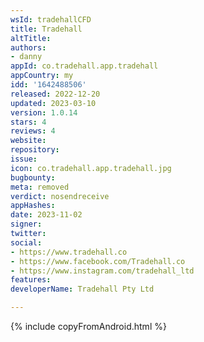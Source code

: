 ```yaml
---
wsId: tradehallCFD
title: Tradehall
altTitle: 
authors:
- danny
appId: co.tradehall.app.tradehall
appCountry: my
idd: '1642488506'
released: 2022-12-20
updated: 2023-03-10
version: 1.0.14
stars: 4
reviews: 4
website: 
repository: 
issue: 
icon: co.tradehall.app.tradehall.jpg
bugbounty: 
meta: removed
verdict: nosendreceive
appHashes: 
date: 2023-11-02
signer: 
twitter: 
social:
- https://www.tradehall.co
- https://www.facebook.com/Tradehall.co
- https://www.instagram.com/tradehall_ltd
features: 
developerName: Tradehall Pty Ltd

---
```


{% include copyFromAndroid.html %}
